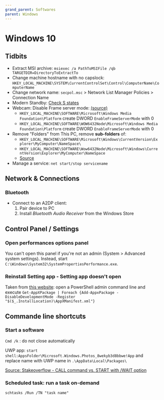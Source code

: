 ```yaml
---
grand_parent: Softwares
parent: Windows
---
```


# Windows 10

## Tidbits

* Extract MSI archive: `msiexec /a PathToMSIFile /qb TARGETDIR=DirectoryToExtractTo`
* Change machine hostname with no capslock: `HKEY_LOCAL_MACHINE\SYSTEM\CurrentControlSet\Control\ComputerName\ComputerName`
* Change network name: `secpol.msc` > Network List Manager Policies > Connection Name
* Modern Standby: [Check S states](https://www.laptopmag.com/articles/how-to-use-modern-standby)
* Webcam: Disable Frame server mode: [(source)](https://www.winhelponline.com/blog/webcam-anniversary-update-windows-10-yuys-standard/)
    * `HKEY_LOCAL_MACHINE\SOFTWARE\Microsoft\Windows Media Foundation\Platform` create DWORD `EnableFrameServerMode` with 0
    * `HKEY_LOCAL_MACHINE\SOFTWARE\WOW6432Node\Microsoft\Windows Media Foundation\Platform` create DWORD `EnableFrameServerMode` with 0
* Remove "Folders" from This PC, remove **sub-folders** of:
    * `HKEY_LOCAL_MACHINE\SOFTWARE\Microsoft\Windows\CurrentVersion\Explorer\MyComputer\NameSpace\`
    * `HKEY_LOCAL_MACHINE\SOFTWARE\Wow6432Node\Microsoft\Windows\CurrentVersion\Explorer\MyComputer\NameSpace`
    * [Source](https://www.howtogeek.com/222057/how-to-remove-the-folders-from-%E2%80%9Cthis-pc%E2%80%9D-on-windows-10/)
* Manage a service: `net start/stop servicename`

## Network & Connections

### Bluetooth

* Connect to an A2DP client:
    1. Pair device to PC
    1. Install *Bluetooth Audio Receiver* from the Windows Store 

## Control Panel / Settings

### Open performances options panel

You can't open this panel if you're not an admin (System > Advanced system settings).
Instead, start `C:\Windows\System32\SystemPropertiesPerformance.exe`.

### Reinstall Setting app - Setting app doesn't open

Taken from [this website](https://www.maketecheasier.com/fix-settings-app-not-working-in-windows-10/): open a PowerShell admin command line and execute `Get-AppXPackage | Foreach {Add-AppxPackage -DisableDevelopmentMode -Register "$($_.InstallLocation)\AppXManifest.xml"}`

## Commande line shortcuts

### Start a software

`Cmd /k` : do not close automatically

UWP app: `start shell:AppsFolder\Microsoft.Windows.Photos_8wekyb3d8bbwe!App`
and replace name with UWP name in `.\AppData\Local\Packages\`

[Source: Stakeoverflow - CALL command vs. START with /WAIT option](https://stackoverflow.com/questions/13257571/call-command-vs-start-with-wait-option)

### Scheduled task: run a task on-demand

`schtasks /Run /TN "task name"`
